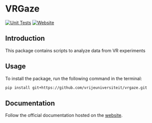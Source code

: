 # VRGaze

[![Unit Tests](https://github.com/vrijeuniversiteit/vrgaze/actions/workflows/test.yml/badge.svg)](https://github.com/vrijeuniversiteit/vrgaze/actions/workflows/test.yml) [![Website](https://github.com/vrijeuniversiteit/vrgaze/actions/workflows/website.yml/badge.svg)](https://github.com/vrijeuniversiteit/vrgaze/actions/workflows/website.yml)

## Introduction
This package contains scripts to analyze data from VR experiments

## Usage
To install the package, run the following command in the terminal:

```bash
pip install git+https://github.com/vrijeuniversiteit/vrgaze.git
```

## Documentation
Follow the official documentation hosted on the [website](https://vrijeuniversiteit.github.io/vrgaze/).